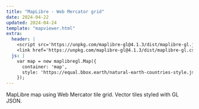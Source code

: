 ```yaml
---
title: "MapLibre - Web Mercator grid"
date: 2024-04-22
updated: 2024-04-24
template: "mapviewer.html"
extra:
  header: |
    <script src='https://unpkg.com/maplibre-gl@4.1.3/dist/maplibre-gl.js'></script>
    <link href='https://unpkg.com/maplibre-gl@4.1.3/dist/maplibre-gl.css' rel='stylesheet' />
  js: |
    var map = new maplibregl.Map({
      container: 'map',
      style: 'https://equal.bbox.earth/natural-earth-countries-style.json'
    });
---
```


MapLibre map using Web Mercator tile grid. Vector tiles styled with GL JSON.
